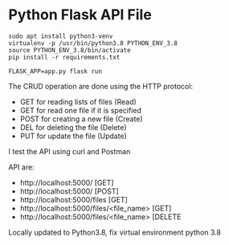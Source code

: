 # Python Flask API File


```
sudo apt install python3-venv
virtualenv -p /usr/bin/python3.8 PYTHON_ENV_3.8
source PYTHON_ENV_3.8/bin/activate
pip install -r requirements.txt 
```

```
FLASK_APP=app.py flask run
```

The CRUD operation are done using the HTTP protocol:

- GET for reading lists of files (Read)
- GET for read one file if it is specified
- POST for creating a new file  (Create)
- DEL for deleting the file (Delete)
- PUT for update the file (Update)



I test the API using curl and Postman


API are:

- http://localhost:5000/  [GET]
- http://localhost:5000/  [POST]
- http://localhost:5000/files [GET]
- http://localhost:5000/files/<file_name> [GET]
- http://localhost:5000/files/<file_name> [DELETE




Locally updated to Python3.8, fix virtual environment python 3.8
